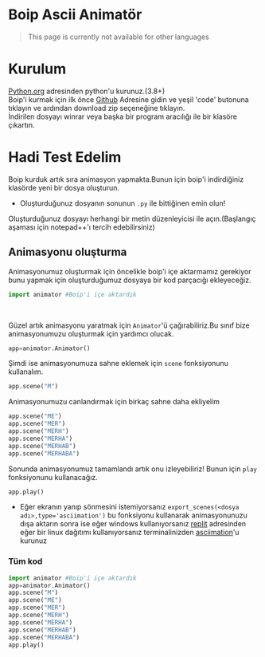 # Boip Ascii Animatör
> This page is currently not available for other languages

# Kurulum

[Python.org](https://python.org) adresinden python'u kurunuz.(3.8+)<br>
Boip'i kurmak için ilk önce [Github](https://github.com/kerem3338/Boip) Adresine gidin ve yeşil 'code' butonuna tıklayın ve ardından download zip seçeneğine tıklayın.<br>İndirilen dosyayı winrar veya başka bir program aracılığı ile bir klasöre çıkartın.

# Hadi Test Edelim
Boip kurduk artık sıra animasyon yapmakta.Bunun için boip'i indirdiğiniz klasörde yeni bir dosya oluşturun.
- Oluşturduğunuz dosyanın sonunun `.py` ile bittiğinen emin olun!

Oluşturduğunuz dosyayı herhangi bir metin düzenleyicisi ile açın.(Başlangıç aşaması için notepad++'ı tercih edebilirsiniz)<br>

## Animasyonu oluşturma
Animasyonumuz oluşturmak için öncelikle boip'i içe aktarmamız gerekiyor bunu yapmak için oluşturduğumuz dosyaya bir kod parçacığı ekleyeceğiz.<br>
```py
import animator #Boip'i içe aktardık
```
<br>

Güzel artık animasyonu yaratmak için `Animator`'ü çağırabiliriz.Bu sınıf bize animasyonumuzu oluşturmak için yardımcı olucak.<br>

```py
app=animator.Animator()
```

Şimdi ise animasyonumuza sahne eklemek için `scene` fonksiyonunu kullanalım.<br>

```py
app.scene("M")
```

Animasyonumuzu canlandırmak için birkaç sahne daha ekliyelim

```py
app.scene("ME")
app.scene("MER")
app.scene("MERH")
app.scene("MERHA")
app.scene("MERHAB")
app.scene("MERHABA")
```

Sonunda animasyonumuz tamamlandı artık onu izleyebiliriz! Bunun için `play` fonksiyonunu kullanacağız.<br>
```py
app.play()
```
- Eğer ekranın yanıp sönmesini istemiyorsanız `export_scenes(<dosya adı>,type='asciimation')` bu fonksiyonu kullanarak animasyonunuzu dışa aktarın sonra ise eğer windows kullanıyorsanız [replit](https://replit.com) adresinden  eğer bir linux dağıtımı kullanıyorsanız terminalinizden [asciimation](https://github.com/octobanana/asciimation)'u kurunuz 

### Tüm kod
```py
import animator #Boip'i içe aktardık
app=animator.Animator()
app.scene("M")
app.scene("ME")
app.scene("MER")
app.scene("MERH")
app.scene("MERHA")
app.scene("MERHAB")
app.scene("MERHABA")
app.play()
```